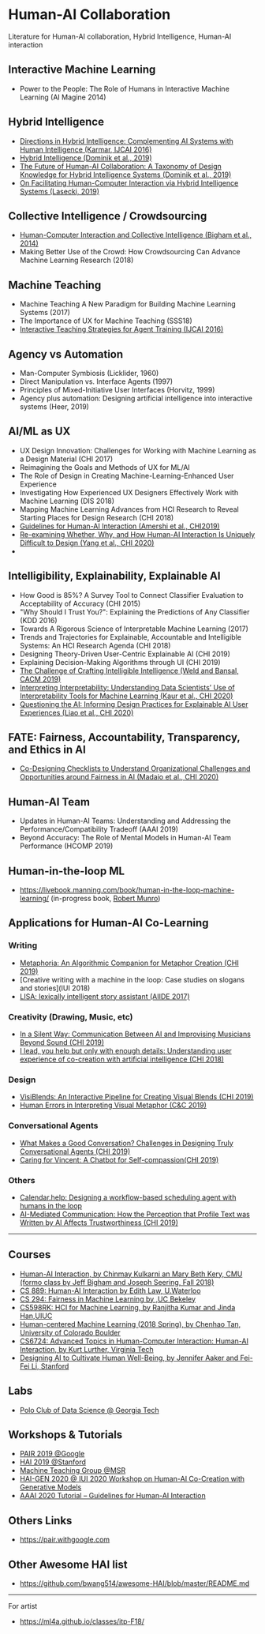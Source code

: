 # Human-AI Collaboration
Literature for Human-AI collaboration, Hybrid Intelligence, Human-AI interaction

## Interactive Machine Learning
- Power to the People: The Role of Humans in Interactive Machine Learning (AI Magine 2014)

## Hybrid Intelligence
- [Directions in Hybrid Intelligence: Complementing AI Systems with Human Intelligence (Karmar, IJCAI 2016)](https://www.ijcai.org/Proceedings/16/Papers/603.pdf)
- [Hybrid Intelligence (Dominik et al., 2019)](https://link.springer.com/article/10.1007/s12599-019-00595-2)
- [The Future of Human-AI Collaboration: A Taxonomy of Design Knowledge for Hybrid Intelligence Systems (Dominik et al., 2019)](https://www.alexandria.unisg.ch/254994/)
- [On Facilitating Human-Computer Interaction via Hybrid Intelligence Systems (Lasecki, 2019)](https://pdfs.semanticscholar.org/af1f/3e78f052e0f50840b284c94ff5ae2c3a1c8f.pdf)

## Collective Intelligence / Crowdsourcing
- [Human-Computer Interaction and Collective Intelligence (Bigham et al., 2014)](https://pdfs.semanticscholar.org/348e/72a77ff388b5af54f7bf84c032317b4d083e.pdf)
- Making Better Use of the Crowd: How Crowdsourcing Can Advance Machine Learning Research (2018)

## Machine Teaching
- Machine Teaching A New Paradigm for Building Machine Learning Systems (2017)
- The Importance of UX for Machine Teaching (SSS18)
- [Interactive Teaching Strategies for Agent Training (IJCAI 2016)](https://www.microsoft.com/en-us/research/publication/interactive-teaching-strategies-agent-training/)

## Agency vs Automation
- Man-Computer Symbiosis (Licklider, 1960)
- Direct Manipulation vs. Interface Agents (1997)
- Principles of Mixed-Initiative User Interfaces (Horvitz, 1999)
- Agency plus automation: Designing artificial intelligence into interactive systems (Heer, 2019)

## AI/ML as UX
- UX Design Innovation: Challenges for Working with Machine Learning as a Design Material (CHI 2017)
- Reimagining the Goals and Methods of UX for ML/AI
- The Role of Design in Creating Machine-Learning-Enhanced User Experience
- Investigating How Experienced UX Designers Effectively Work with Machine Learning (DIS 2018)
- Mapping Machine Learning Advances from HCI Research to Reveal Starting Places for Design Research (CHI 2018)
- [Guidelines for Human-AI Interaction (Amershi et al., CHI2019)](https://www.microsoft.com/en-us/research/uploads/prod/2019/01/Guidelines-for-Human-AI-Interaction-camera-ready.pdf)
- [Re-examining Whether, Why, and How Human-AI Interaction Is Uniquely Difficult to Design (Yang et al., CHI 2020)](https://www.researchgate.net/publication/338459008_Re-examining_Whether_Why_and_How_Human-AI_Interaction_Is_Uniquely_Difficult_to_Design)
- 

## Intelligibility, Explainability, Explainable AI
- How Good is 85%? A Survey Tool to Connect Classifier Evaluation to Acceptability of Accuracy (CHI 2015)
- "Why Should I Trust You?": Explaining the Predictions of Any Classifier (KDD 2016)
- Towards A Rigorous Science of Interpretable Machine Learning (2017)
- Trends and Trajectories for Explainable, Accountable and Intelligible Systems: An HCI Research Agenda (CHI 2018)
- Designing Theory-Driven User-Centric Explainable AI (CHI 2019)
- Explaining Decision-Making Algorithms through UI (CHI 2019)
- [The Challenge of Crafting Intelligible Intelligence (Weld and Bansal, CACM 2019)](https://cacm.acm.org/magazines/2019/6/237004-the-challenge-of-crafting-intelligible-intelligence/fulltext#R13)
- [Interpreting Interpretability: Understanding Data Scientists’ Use of Interpretability Tools for Machine Learning (Kaur et al., CHI 2020)](http://www-personal.umich.edu/~harmank/Papers/CHI2020_Interpretability.pdf)
- [Questioning the AI: Informing Design Practices for Explainable AI User Experiences (Liao et al., CHI 2020)](https://arxiv.org/abs/2001.02478)

## FATE: Fairness, Accountability, Transparency, and Ethics in AI
- [Co-Designing Checklists to Understand Organizational Challenges and Opportunities around Fairness in AI (Madaio et al., CHI 2020)](http://www.jennwv.com/papers/checklists.pdf)

## Human-AI Team
- Updates in Human-AI Teams: Understanding and Addressing the Performance/Compatibility Tradeoff (AAAI 2019)
- Beyond Accuracy: The Role of Mental Models in Human-AI Team Performance (HCOMP 2019)

## Human-in-the-loop ML
- https://livebook.manning.com/book/human-in-the-loop-machine-learning/ (in-progress book, [Robert Munro](http://www.robertmunro.com))


## Applications for Human-AI Co-Learning
### Writing
- [Metaphoria: An Algorithmic Companion for Metaphor Creation (CHI 2019)](http://www.katygero.com/papers/Metaphoria_Revision.pdf)
- [Creative writing with a machine in the loop: Case studies on slogans and stories](IUI 2018)
- [LISA: lexically intelligent story assistant (AIIDE 2017)](https://www.aaai.org/ocs/index.php/AIIDE/AIIDE17/paper/viewPDFInterstitial/15883/15202)

### Creativity (Drawing, Music, etc)
- [In a Silent Way: Communication Between AI and Improvising Musicians Beyond Sound (CHI 2019)](https://dl.acm.org/citation.cfm?id=3300268)
- [I lead, you help but only with enough details: Understanding user experience of co-creation with artificial intelligence (CHI 2018)](https://dl.acm.org/citation.cfm?id=3174223)

### Design
- [VisiBlends: An Interactive Pipeline for Creating Visual Blends (CHI 2019)](https://www.cs.columbia.edu/~chilton/web/my_publications/VisiBlends_CHI2019.pdf)
- [Human Errors in Interpreting Visual Metaphor (C&C 2019)](https://www.cs.columbia.edu/~chilton/web/my_publications/Human_Errors_in_Interpreting_Visual_Meaning.pdf)

### Conversational Agents
- [What Makes a Good Conversation? Challenges in Designing Truly Conversational Agents (CHI 2019)](https://arxiv.org/pdf/1901.06525.pdf)
- [Caring for Vincent: A Chatbot for Self-compassion(CHI 2019)](https://minha-lee.github.io/files/lee_vincent_chatbot_CHI2019.pdf)

### Others
- [Calendar.help: Designing a workflow-based scheduling agent with humans in the loop](https://arxiv.org/pdf/1703.08428)
- [AI-Mediated Communication: How the Perception that Profile Text was Written by AI Affects
Trustworthiness (CHI 2019)](http://www.mauricejakesch.com/pub/chi2019__ai_mc_camera_ready.pdf)

-------

## Courses
- [Human-AI Interaction, by Chinmay Kulkarni an Mary Beth Kery, CMU (formo class by Jeff Bigham and Joseph Seering, Fall 2018)](http://www.humanaiclass.org)
- [CS 889: Human-AI Interaction by Edith Law, U.Waterloo](http://edithlaw.ca/teaching/cs889/2018/index.html)
- [CS 294: Fairness in Machine Learning by ,UC Bekeley](https://fairmlclass.github.io)
- [CS598RK: HCI for Machine Learning, by Ranjitha Kumar and Jinda Han,UIUC](https://courses.grainger.illinois.edu/cs598rk/fa2019/)
- [Human-centered Machine Learning (2018 Spring), by Chenhao Tan, University of Colorado Boulder](https://chenhaot.com/courses/hcml/home.html)
- [CS6724: Advanced Topics in Human-Computer Interaction: Human-AI Interaction, by Kurt Lurther, Virginia Tech](https://wordpress.cs.vt.edu/cs6724s20/)
- [Designing AI to Cultivate Human Well-Being, by Jennifer Aaker and Fei-Fei Li, Stanford](https://designing-ai.su.domains)

## Labs
- [Polo Club of Data Science @ Georgia Tech](https://poloclub.github.io)

## Workshops & Tutorials
- [PAIR 2019 @Google](https://pair.withgoogle.com/events/symposium/)
- [HAI 2019 @Stanford](https://hai.stanford.edu/events/2019-hai-symposium/overview)
- [Machine Teaching Group @MSR](https://www.microsoft.com/en-us/research/group/machine-teaching-group/)
- [HAI-GEN 2020 @ IUI 2020 Workshop on Human-AI Co-Creation with Generative Models](https://hai-gen2020.github.io)
- [AAAI 2020 Tutorial – Guidelines for Human-AI Interaction](https://www.microsoft.com/en-us/research/project/guidelines-for-human-ai-interaction/articles/aaai-2020-tutorial-guidelines-for-human-ai-interaction/)
## Others Links
- https://pair.withgoogle.com

## Other Awesome HAI list
- https://github.com/bwang514/awesome-HAI/blob/master/README.md

-------
For artist
- https://ml4a.github.io/classes/itp-F18/
